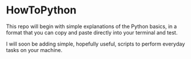 # HowToPython
This repo will begin with simple explanations of the Python basics, in a format that you can copy and paste directly into your terminal and test.

I will soon be adding simple, hopefully useful, scripts to perform everyday tasks on your machine.
